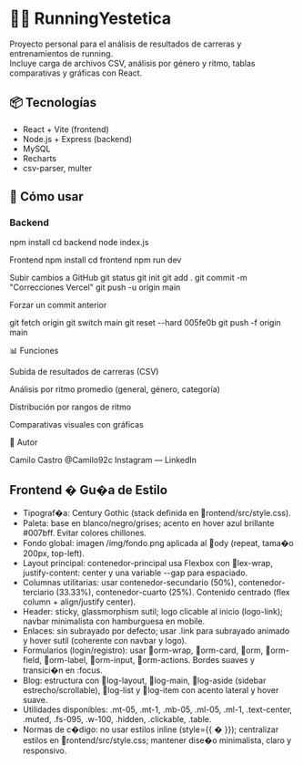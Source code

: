 # 🏃‍♂️ RunningYestetica

Proyecto personal para el análisis de resultados de carreras y entrenamientos de running.  
Incluye carga de archivos CSV, análisis por género y ritmo, tablas comparativas y gráficas con React.

## 📦 Tecnologías

- React + Vite (frontend)
- Node.js + Express (backend)
- MySQL
- Recharts
- csv-parser, multer

## 🚀 Cómo usar

### Backend
npm install
cd backend
node index.js

Frontend
npm install
cd frontend
npm run dev

Subir cambios a GitHub
git status
git init
git add .
git commit -m "Correcciones Vercel"
git push -u origin main

Forzar un commit anterior

git fetch origin
git switch main
git reset --hard 005fe0b
git push -f origin main  


📊 Funciones

Subida de resultados de carreras (CSV)

Análisis por ritmo promedio (general, género, categoría)

Distribución por rangos de ritmo

Comparativas visuales con gráficas

👤 Autor

Camilo Castro @Camilo92c Instagram — LinkedIn
## Frontend � Gu�a de Estilo

- Tipograf�a: Century Gothic (stack definida en rontend/src/style.css).
- Paleta: base en blanco/negro/grises; acento en hover azul brillante #007bff. Evitar colores chillones.
- Fondo global: imagen /img/fondo.png aplicada al ody (repeat, tama�o 200px, top-left).
- Layout principal: contenedor-principal usa Flexbox con lex-wrap, justify-content: center y una variable --gap para espaciado.
- Columnas utilitarias: usar contenedor-secundario (50%), contenedor-terciario (33.33%), contenedor-cuarto (25%). Contenido centrado (flex column + align/justify center).
- Header: sticky, glassmorphism sutil; logo clicable al inicio (logo-link); navbar minimalista con hamburguesa en mobile.
- Enlaces: sin subrayado por defecto; usar .link para subrayado animado y hover sutil (coherente con navbar y logo).
- Formularios (login/registro): usar orm-wrap, orm-card, orm, orm-field, orm-label, orm-input, orm-actions. Bordes suaves y transici�n en :focus.
- Blog: estructura con log-layout, log-main, log-aside (sidebar estrecho/scrollable), log-list y log-item con acento lateral y hover suave.
- Utilidades disponibles: .mt-05, .mt-1, .mb-05, .ml-05, .ml-1, .text-center, .muted, .fs-095, .w-100, .hidden, .clickable, .table.
- Normas de c�digo: no usar estilos inline (style={{ � }}); centralizar estilos en rontend/src/style.css; mantener dise�o minimalista, claro y responsivo.
